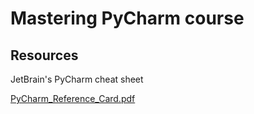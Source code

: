 # Mastering PyCharm course

## Resources

JetBrain's PyCharm cheat sheet

[PyCharm_Reference_Card.pdf](https://blog.jetbrains.com/pycharm/files/2010/07/PyCharm_Reference_Card.pdf)

